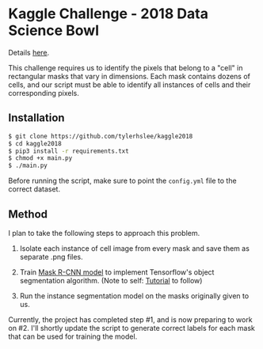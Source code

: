 # Kaggle Challenge - 2018 Data Science Bowl

Details [here](https://www.kaggle.com/c/data-science-bowl-2018#description).

This challenge requires us to identify the pixels that belong to a "cell" in rectangular masks that vary in dimensions. Each mask contains dozens of cells, and our script must be able to identify all instances of cells and their corresponding pixels.

## Installation
```bash
$ git clone https://github.com/tylerhslee/kaggle2018
$ cd kaggle2018
$ pip3 install -r requirements.txt
$ chmod +x main.py
$ ./main.py
```
Before running the script, make sure to point the `config.yml` file to the correct dataset.

## Method
I plan to take the following steps to approach this problem.

  1. Isolate each instance of cell image from every mask and save them as separate .png files.
  
  2. Train [Mask R-CNN model](https://github.com/tensorflow/models/blob/master/research/object_detection/g3doc/instance_segmentation.md) to implement Tensorflow's object segmentation algorithm. (Note to self: [Tutorial](https://engineering.matterport.com/splash-of-color-instance-segmentation-with-mask-r-cnn-and-tensorflow-7c761e238b46) to follow)
  
  3. Run the instance segmentation model on the masks originally given to us.

Currently, the project has completed step #1, and is now preparing to work on #2. I'll shortly update the script to generate correct labels for each mask that can be used for training the model.
